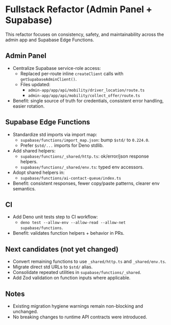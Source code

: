 # Fullstack Refactor (Admin Panel + Supabase)

This refactor focuses on consistency, safety, and maintainability across the admin app and Supabase Edge Functions.

## Admin Panel

- Centralize Supabase service-role access:
  - Replaced per-route inline `createClient` calls with `getSupabaseAdminClient()`.
  - Files updated:
    - `admin-app/app/api/mobility/driver_location/route.ts`
    - `admin-app/app/api/mobility/collect_offer/route.ts`
- Benefit: single source of truth for credentials, consistent error handling, easier rotation.

## Supabase Edge Functions

- Standardize std imports via import map:
  - `supabase/functions/import_map.json`: bump `$std/` to `0.224.0`.
  - Prefer `$std/...` imports for Deno stdlib.
- Add shared helpers:
  - `supabase/functions/_shared/http.ts`: ok/error/json response helpers.
  - `supabase/functions/_shared/env.ts`: typed env accessors.
- Adopt shared helpers in:
  - `supabase/functions/ai-contact-queue/index.ts`
- Benefit: consistent responses, fewer copy/paste patterns, clearer env semantics.

## CI

- Add Deno unit tests step to CI workflow:
  - `deno test --allow-env --allow-read --allow-net supabase/functions`.
- Benefit: validates function helpers + behavior in PRs.

## Next candidates (not yet changed)

- Convert remaining functions to use `_shared/http.ts` and `_shared/env.ts`.
- Migrate direct std URLs to `$std/` alias.
- Consolidate repeated utilities in `supabase/functions/_shared`.
- Add Zod validation on function inputs where applicable.

## Notes

- Existing migration hygiene warnings remain non-blocking and unchanged.
- No breaking changes to runtime API contracts were introduced.


